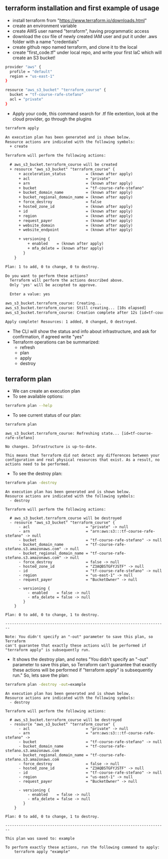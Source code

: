 ## terraform installation and first example of usage
- install terraform from "https://www.terraform.io/downloads.html"
- create an environment variable
- create AWS user named "terraform", having programmatic access
- download the csv file of newly created IAM user and put it under .aws folder with a name "credentials"
- create github repo named terraform, and clone it to the local
- create "first_code.tf" under local repo, and write your first IaC which will create an S3 bucket!
```bash
provider "aws" {
  profile = "default"
  region = "us-east-1"
}

resource "aws_s3_bucket" "terraform_course" {
  bucket = "tf-course-rafe-stefano"
  acl = "private"
}
```
- Apply your code, this command search for .tf file extention, look at the cloud provider, go through the plugins
```bash
terraform apply
```
```txt
An execution plan has been generated and is shown below.      
Resource actions are indicated with the following symbols:    
  + create

Terraform will perform the following actions:

  # aws_s3_bucket.terraform_course will be created
  + resource "aws_s3_bucket" "terraform_course" {
      + acceleration_status         = (known after apply)     
      + acl                         = "private"
      + arn                         = (known after apply)     
      + bucket                      = "tf-course-rafe-stefano"
      + bucket_domain_name          = (known after apply)     
      + bucket_regional_domain_name = (known after apply)
      + force_destroy               = false
      + hosted_zone_id              = (known after apply)
      + id                          = (known after apply)
      + region                      = (known after apply)
      + request_payer               = (known after apply)
      + website_domain              = (known after apply)
      + website_endpoint            = (known after apply)

      + versioning {
          + enabled    = (known after apply)
          + mfa_delete = (known after apply)
        }
    }

Plan: 1 to add, 0 to change, 0 to destroy.

Do you want to perform these actions?
  Terraform will perform the actions described above.
  Only 'yes' will be accepted to approve.

  Enter a value: yes

aws_s3_bucket.terraform_course: Creating...
aws_s3_bucket.terraform_course: Still creating... [10s elapsed]
aws_s3_bucket.terraform_course: Creation complete after 12s [id=tf-course-rafe-stefano]

Apply complete! Resources: 1 added, 0 changed, 0 destroyed.
```
- The CLI will show the status and info about infrastructure, and ask for confirmation, if agreed write "yes"
- Terraform operations can be summarized:
    - refresh
    - plan
    - apply
    - destroy

## terraform plan
- We can create an execution plan
- To see available options:
```bash
terraform plan --help
```
- To see current status of our plan:
```bash
terraform plan
```
```text
aws_s3_bucket.terraform_course: Refreshing state... [id=tf-course-rafe-stefano]

No changes. Infrastructure is up-to-date.

This means that Terraform did not detect any differences between your
configuration and real physical resources that exist. As a result, no
actions need to be performed.
```
- To see the destroy plan:
```bash
terraform plan -destroy
```
```text
An execution plan has been generated and is shown below.  
Resource actions are indicated with the following symbols:
  - destroy

Terraform will perform the following actions:

  # aws_s3_bucket.terraform_course will be destroyed      
  - resource "aws_s3_bucket" "terraform_course" {
      - acl                         = "private" -> null
      - arn                         = "arn:aws:s3:::tf-course-rafe-stefano" -> null
      - bucket                      = "tf-course-rafe-stefano" -> null
      - bucket_domain_name          = "tf-course-rafe-stefano.s3.amazonaws.com" -> null
      - bucket_regional_domain_name = "tf-course-rafe-stefano.s3.amazonaws.com" -> null
      - force_destroy               = false -> null
      - hosted_zone_id              = "Z3AQBSTGFYJSTF" -> null
      - id                          = "tf-course-rafe-stefano" -> null
      - region                      = "us-east-1" -> null
      - request_payer               = "BucketOwner" -> null

      - versioning {
          - enabled    = false -> null
          - mfa_delete = false -> null
        }
    }

Plan: 0 to add, 0 to change, 1 to destroy.

------------------------------------------------------------------------

Note: You didn't specify an "-out" parameter to save this plan, so Terraform
can't guarantee that exactly these actions will be performed if
"terraform apply" is subsequently run.
```
- It shows the destroy plan, and notes "You didn't specify an "-out" parameter to save this plan, so Terraform
can't guarantee that exactly these actions will be performed if
"terraform apply" is subsequently run." So, lets save the plan:
```bash
terraform plan -destroy -out=example
```
```text
An execution plan has been generated and is shown below.
Resource actions are indicated with the following symbols:
  - destroy

Terraform will perform the following actions:

  # aws_s3_bucket.terraform_course will be destroyed
  - resource "aws_s3_bucket" "terraform_course" {
      - acl                         = "private" -> null
      - arn                         = "arn:aws:s3:::tf-course-rafe-stefano" ->
      - bucket                      = "tf-course-rafe-stefano" -> null
      - bucket_domain_name          = "tf-course-rafe-stefano.s3.amazonaws.com
      - bucket_regional_domain_name = "tf-course-rafe-stefano.s3.amazonaws.com
      - force_destroy               = false -> null
      - hosted_zone_id              = "Z3AQBSTGFYJSTF" -> null
      - id                          = "tf-course-rafe-stefano" -> null
      - region                      = "us-east-1" -> null
      - request_payer               = "BucketOwner" -> null

      - versioning {
          - enabled    = false -> null
          - mfa_delete = false -> null
        }
    }

Plan: 0 to add, 0 to change, 1 to destroy.

------------------------------------------------------------------------

This plan was saved to: example

To perform exactly these actions, run the following command to apply:
    terraform apply "example"
```